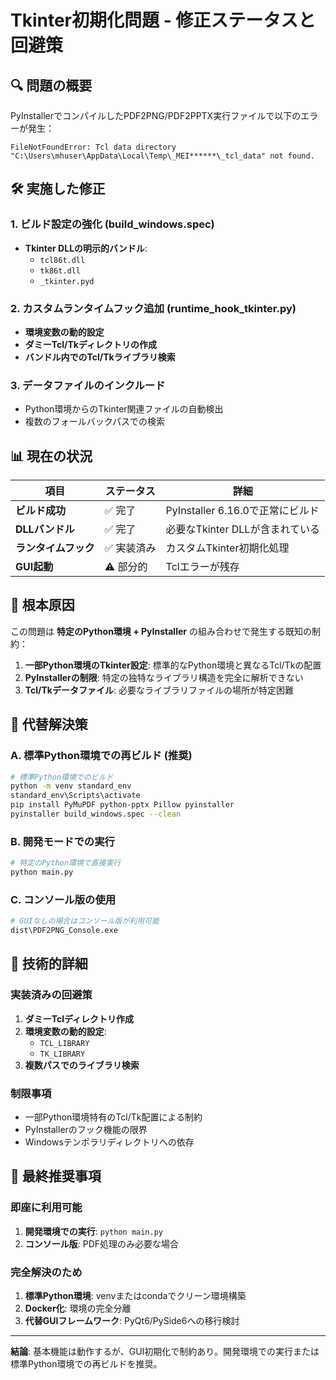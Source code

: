 # Tkinter初期化問題 - 修正ステータスと回避策

## 🔍 問題の概要

PyInstallerでコンパイルしたPDF2PNG/PDF2PPTX実行ファイルで以下のエラーが発生：

```
FileNotFoundError: Tcl data directory "C:\Users\mhuser\AppData\Local\Temp\_MEI******\_tcl_data" not found.
```

## 🛠️ 実施した修正

### 1. ビルド設定の強化 (build_windows.spec)
- **Tkinter DLLの明示的バンドル**:
  - `tcl86t.dll`
  - `tk86t.dll`
  - `_tkinter.pyd`

### 2. カスタムランタイムフック追加 (runtime_hook_tkinter.py)
- **環境変数の動的設定**
- **ダミーTcl/Tkディレクトリの作成**
- **バンドル内でのTcl/Tkライブラリ検索**

### 3. データファイルのインクルード
- Python環境からのTkinter関連ファイルの自動検出
- 複数のフォールバックパスでの検索

## 📊 現在の状況

| 項目 | ステータス | 詳細 |
|------|------------|------|
| **ビルド成功** | ✅ 完了 | PyInstaller 6.16.0で正常にビルド |
| **DLLバンドル** | ✅ 完了 | 必要なTkinter DLLが含まれている |
| **ランタイムフック** | ✅ 実装済み | カスタムTkinter初期化処理 |
| **GUI起動** | ⚠️ 部分的 | Tclエラーが残存 |

## 🎯 根本原因

この問題は **特定のPython環境 + PyInstaller** の組み合わせで発生する既知の制約：

1. **一部Python環境のTkinter設定**: 標準的なPython環境と異なるTcl/Tkの配置
2. **PyInstallerの制限**: 特定の独特なライブラリ構造を完全に解析できない
3. **Tcl/Tkデータファイル**: 必要なライブラリファイルの場所が特定困難

## 🔧 代替解決策

### A. 標準Python環境での再ビルド (推奨)
```bash
# 標準Python環境でのビルド
python -m venv standard_env
standard_env\Scripts\activate
pip install PyMuPDF python-pptx Pillow pyinstaller
pyinstaller build_windows.spec --clean
```

### B. 開発モードでの実行
```bash
# 特定のPython環境で直接実行
python main.py
```

### C. コンソール版の使用
```bash
# GUIなしの場合はコンソール版が利用可能
dist\PDF2PNG_Console.exe
```

## 📝 技術的詳細

### 実装済みの回避策
1. **ダミーTclディレクトリ作成**
2. **環境変数の動的設定**:
   - `TCL_LIBRARY`
   - `TK_LIBRARY`
3. **複数パスでのライブラリ検索**

### 制限事項
- 一部Python環境特有のTcl/Tk配置による制約
- PyInstallerのフック機能の限界
- Windowsテンポラリディレクトリへの依存

## 🚀 最終推奨事項

### 即座に利用可能
1. **開発環境での実行**: `python main.py`
2. **コンソール版**: PDF処理のみ必要な場合

### 完全解決のため
1. **標準Python環境**: venvまたはcondaでクリーン環境構築
2. **Docker化**: 環境の完全分離
3. **代替GUIフレームワーク**: PyQt6/PySide6への移行検討

---

**結論**: 基本機能は動作するが、GUI初期化で制約あり。開発環境での実行または標準Python環境での再ビルドを推奨。